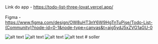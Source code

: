 Link do app - https://todo-list-three-lovat.vercel.app/
<br><br>
Figma - https://www.figma.com/design/OW8uHT3nY6W9HgTnTuPise/Todo-List-(Community)?node-id=0-1&node-type=canvas&t=aig5ydJ5xZVG1aGU-0

![alt text](https://github.com/dassatavares/soller/blob/main/images/frame%201.png)
![alt text](https://github.com/dassatavares/soller/blob/main/images/frame%202.png)
![alt text](https://github.com/dassatavares/soller/blob/main/images/frame%203.png)
![alt text](https://github.com/dassatavares/soller/blob/main/images/frame%204.png)
#   s o l l e r  
 